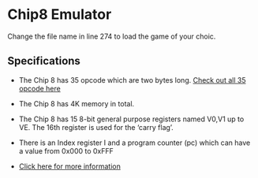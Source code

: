 # Chip8 Emulator

Change the file name in line 274 to load the game of your choic.

## Specifications

- The Chip 8 has 35 opcode which are two bytes long.
  [Check out all 35 opcode here](https://en.wikipedia.org/wiki/CHIP-8)

- The Chip 8 has 4K memory in total.

- The Chip 8 has 15 8-bit general purpose registers named V0,V1 up to VE. The 16th register is used for the ‘carry flag’.

- There is an Index register I and a program counter (pc) which can have a value from 0x000 to 0xFFF

- [Click here for more information](http://www.multigesture.net/articles/how-to-write-an-emulator-chip-8-interpreter/)
